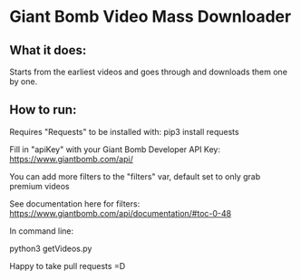 # Giant Bomb Video Mass Downloader

## What it does:

Starts from the earliest videos and goes through and downloads them one by one.

## How to run:

Requires "Requests" to be installed with: pip3 install requests

Fill in "apiKey" with your Giant Bomb Developer API Key: https://www.giantbomb.com/api/

You can add more filters to the "filters" var, default set to only grab premium videos

See documentation here for filters: https://www.giantbomb.com/api/documentation/#toc-0-48

In command line:

python3 getVideos.py


Happy to take pull requests =D
